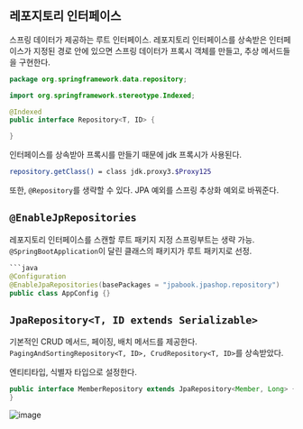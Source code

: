 ## 레포지토리 인터페이스

스프링 데이터가 제공하는 루트 인터페이스.
레포지토리 인터페이스를 상속받은 인터페이스가 지정된 경로 안에 있으면 스프링 데이터가 프록시 객체를 만들고, 추상 메서드들을 구현한다.

```java
package org.springframework.data.repository;

import org.springframework.stereotype.Indexed;

@Indexed
public interface Repository<T, ID> {

}
```

인터페이스를 상속받아 프록시를 만들기 때문에 jdk 프록시가 사용된다.

```bash
repository.getClass() = class jdk.proxy3.$Proxy125
```

또한, `@Repository`를 생략할 수 있다.
JPA 예외를 스프링 추상화 예외로 바꿔준다.

## `@EnableJpRepositories`

레포지토리 인터페이스를 스캔할 루트 패키지 지정
스프링부트는 생략 가능. `@SpringBootApplication`이 달린 클래스의 패키지가 루트 패키지로 선정.

```java
```java
@Configuration
@EnableJpaRepositories(basePackages = "jpabook.jpashop.repository")
public class AppConfig {}
```

## `JpaRepository<T, ID extends Serializable>`

기본적인 CRUD 메서드, 페이징, 배치 메서드를 제공한다.
`PagingAndSortingRepository<T, ID>, CrudRepository<T, ID>`를 상속받았다.

엔티티타입, 식별자 타입으로 설정한다.

```java
public interface MemberRepository extends JpaRepository<Member, Long> {
}
```

![image](https://github.com/user-attachments/assets/fd4027b2-4b4d-45be-b6e8-ef5ac558a103)
